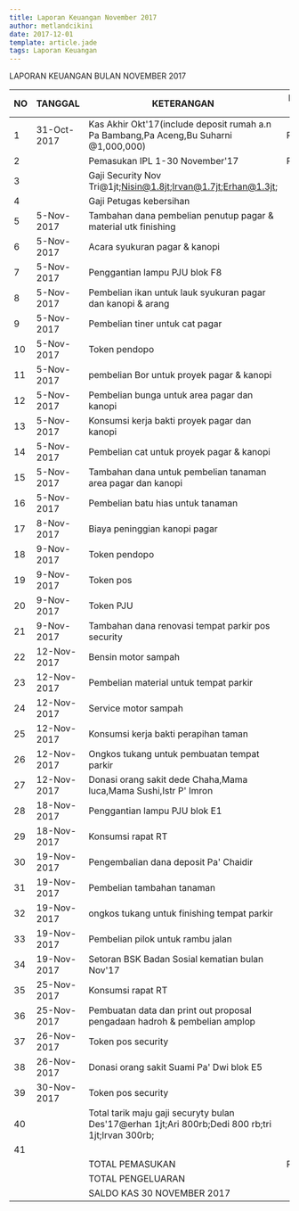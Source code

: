 ```yaml
---
title: Laporan Keuangan November 2017
author: metlandcikini
date: 2017-12-01
template: article.jade
tags: Laporan Keuangan
---
```


LAPORAN KEUANGAN BULAN NOVEMBER 2017

| NO | TANGGAL     | KETERANGAN                                                                                       | PEMASUKAN IPL | RENOVASI & OTHER | PENGELUARAN  | SALDO        |
|----|-------------|--------------------------------------------------------------------------------------------------|---------------|------------------|--------------|--------------|
| 1  | 31-Oct-2017 | Kas Akhir Okt'17(include deposit rumah a.n Pa Bambang,Pa Aceng,Bu Suharni @1,000,000)            | Rp33,480,434  |                  |              | Rp33,480,434 |
| 2  |             | Pemasukan IPL 1-30 November'17                                                                   | Rp22,630,000  |                  |              | Rp56,110,434 |
| 3  |             | Gaji Security Nov Tri@1jt;Nisin@1.8jt;Irvan@1.7jt;Erhan@1.3jt;                                   |               |                  | Rp5,800,000  | Rp50,310,434 |
| 4  |             | Gaji Petugas kebersihan                                                                          |               |                  | Rp1,500,000  | Rp48,810,434 |
| 5  | 5-Nov-2017  | Tambahan dana pembelian penutup pagar & material utk finishing                                   |               |                  | Rp3,000,000  | Rp45,810,434 |
| 6  | 5-Nov-2017  | Acara syukuran pagar & kanopi                                                                    |               |                  | Rp200,000    | Rp45,610,434 |
| 7  | 5-Nov-2017  | Penggantian lampu PJU blok F8                                                                    |               |                  | Rp600,000    | Rp45,010,434 |
| 8  | 5-Nov-2017  | Pembelian ikan untuk lauk syukuran pagar dan kanopi & arang                                      |               |                  | Rp550,000    | Rp44,460,434 |
| 9  | 5-Nov-2017  | Pembelian tiner untuk cat pagar                                                                  |               |                  | Rp36,000     | Rp44,424,434 |
| 10 | 5-Nov-2017  | Token pendopo                                                                                    |               |                  | Rp102,000    | Rp44,322,434 |
| 11 | 5-Nov-2017  | pembelian Bor untuk proyek pagar & kanopi                                                        |               |                  | Rp36,000     | Rp44,286,434 |
| 12 | 5-Nov-2017  | Pembelian bunga untuk area pagar dan kanopi                                                      |               |                  | Rp400,000    | Rp43,886,434 |
| 13 | 5-Nov-2017  | Konsumsi kerja bakti proyek pagar dan kanopi                                                     |               |                  | Rp140,000    | Rp43,746,434 |
| 14 | 5-Nov-2017  | Pembelian cat untuk proyek pagar & kanopi                                                        |               |                  | Rp60,000     | Rp43,686,434 |
| 15 | 5-Nov-2017  | Tambahan dana untuk pembelian tanaman area pagar dan kanopi                                      |               |                  | Rp430,000    | Rp43,256,434 |
| 16 | 5-Nov-2017  | Pembelian batu hias untuk tanaman                                                                |               |                  | Rp40,000     | Rp43,216,434 |
| 17 | 8-Nov-2017  | Biaya peninggian kanopi pagar                                                                    |               |                  | Rp101,000    | Rp43,115,434 |
| 18 | 9-Nov-2017  | Token pendopo                                                                                    |               |                  | Rp103,000    | Rp43,012,434 |
| 19 | 9-Nov-2017  | Token pos                                                                                        |               |                  | Rp103,000    | Rp42,909,434 |
| 20 | 9-Nov-2017  | Token PJU                                                                                        |               |                  | Rp306,000    | Rp42,603,434 |
| 21 | 9-Nov-2017  | Tambahan dana renovasi tempat parkir pos security                                                |               |                  | Rp90,000     | Rp42,513,434 |
| 22 | 12-Nov-2017 | Bensin motor sampah                                                                              |               |                  | Rp95,000     | Rp42,418,434 |
| 23 | 12-Nov-2017 | Pembelian material untuk tempat parkir                                                           |               |                  | Rp3,015,000  | Rp39,403,434 |
| 24 | 12-Nov-2017 | Service motor sampah                                                                             |               |                  | Rp115,000    | Rp39,288,434 |
| 25 | 12-Nov-2017 | Konsumsi kerja bakti perapihan taman                                                             |               |                  | Rp101,500    | Rp39,186,934 |
| 26 | 12-Nov-2017 | Ongkos tukang untuk pembuatan tempat parkir                                                      |               |                  | Rp1,910,000  | Rp37,276,934 |
| 27 | 12-Nov-2017 | Donasi orang sakit dede Chaha,Mama luca,Mama Sushi,Istr P' Imron                                 |               |                  | Rp800,000    | Rp36,476,934 |
| 28 | 18-Nov-2017 | Penggantian lampu PJU blok E1                                                                    |               |                  | Rp600,000    | Rp35,876,934 |
| 29 | 18-Nov-2017 | Konsumsi rapat RT                                                                                |               |                  | Rp140,000    | Rp35,736,934 |
| 30 | 19-Nov-2017 | Pengembalian dana deposit Pa' Chaidir                                                            |               |                  | Rp1,000,000  | Rp34,736,934 |
| 31 | 19-Nov-2017 | Pembelian tambahan tanaman                                                                       |               |                  | Rp50,000     | Rp34,686,934 |
| 32 | 19-Nov-2017 | ongkos tukang untuk finishing tempat parkir                                                      |               |                  | Rp50,000     | Rp34,636,934 |
| 33 | 19-Nov-2017 | Pembelian pilok untuk rambu jalan                                                                |               |                  | Rp72,000     | Rp34,564,934 |
| 34 | 19-Nov-2017 | Setoran BSK Badan Sosial kematian bulan Nov'17                                                   |               |                  | Rp300,000    | Rp34,264,934 |
| 35 | 25-Nov-2017 | Konsumsi rapat RT                                                                                |               |                  | Rp118,000    | Rp34,146,934 |
| 36 | 25-Nov-2017 | Pembuatan data dan print out proposal pengadaan hadroh & pembelian amplop                        |               |                  | Rp150,000    | Rp33,996,934 |
| 37 | 26-Nov-2017 | Token pos security                                                                               |               |                  | Rp53,000     | Rp33,943,934 |
| 38 | 26-Nov-2017 | Donasi orang sakit Suami Pa' Dwi blok E5                                                         |               |                  | Rp200,000    | Rp33,743,934 |
| 39 | 30-Nov-2017 | Token pos security                                                                               |               |                  | Rp53,000     | Rp33,690,934 |
| 40 |             | Total tarik maju gaji securyty bulan Des'17@erhan 1jt;Ari 800rb;Dedi 800 rb;tri 1jt;Irvan 300rb; |               |                  | Rp3,900,000  | Rp29,790,934 |
| 41 |             |                                                                                                  |               |                  |              | Rp29,790,934 |
|    |             | TOTAL PEMASUKAN                                                                                  | Rp56,110,434  |                  |              |              |
|    |             | TOTAL  PENGELUARAN                                                                               |               |                  | Rp26,319,500 |              |
|    |             | SALDO KAS 30 NOVEMBER 2017                                                                       |               |                  |              | 29,790,934   |
